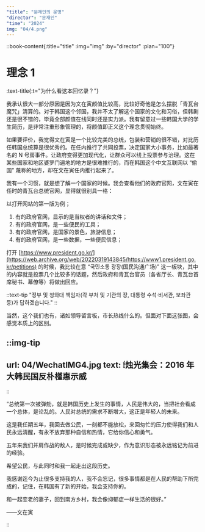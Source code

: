 ```yaml
---
"title": "문재인의 운명"
"director": "문재인"
"time": "2024"
img: "04/4.png"
---
```



::book-content{:title="title" :img="img" :by="director" :plan="100"}

# 理念 1

:text-title{:t="为什么看这本回忆录？"}

我承认很大一部分原因是因为文在寅颜值比较高，比较好奇他是怎么摆脱「青瓦台魔咒」清算的。对于韩国这个邻国，我并不太了解这个国家的文化和习俗，但韩剧还是很不错的，毕竟全部颜值在线同时还是实力派。我有留意过一些韩国大学的学生简历，是非常注重形象管理的，将颜值即正义这个理念贯彻始终。

如果要评价，我觉得文在寅是一个比较完美的总统，包装和营销的很不错，对比历任韩国总统算是很优秀的。在任内推行了共同投票，决定国家大小事务，比如最著名的 N 号房事件。让政府变得更加现代化，让群众可以线上投票参与治理。这在某些国家和地区婆罗门遍地的地方是很难推行的，而在韩国这个中文互联网以 “偷国” 蔑称的地方，却在文在寅任内推行起来了。

我有一个习惯，就是想了解一个国家的时候。我会查看他们的政府官网，文在寅在任时的青瓦台总统官网，显得就很别具一格：

以打开网站的第一版为例；

1. 有的政府官网，显示的是当权者的讲话和文件；
2. 有的政府官网，是一些便民的工具；
3. 有的政府官网，是国家的景色，旅游信息；
4. 有的政府官网，是一些数据，一些便民信息；

打开 [https://www.president.go.kr/](https://web.archive.org/web/20220319143845/https://www1.president.go.kr/petitions) 的时候，我比较在意 “국민소통 광장(国民沟通广场)” 这一板块，其中的内容就是投票几个比较多的话题，然后政府和青瓦台官员（各省厅长、青瓦台首席秘书、幕僚等）将做出回应。

::text-tip
"정부 및 청와대 책임자(각 부처 및 기관의 장, 대통령 수석·비서관, 보좌관 등)가 답하겠습니다."
::

当然，这个我们也有，诸如领导留言板，市长热线什么的。但面对下面这张图，会感觉本质上的区别。

::img-tip
---
url: 04/WechatIMG4.jpg
text: 🕯烛光集会：2016 年大韩民国反朴槿惠示威
---
::

“总统第一次被弹劾，就是韩国历史上发生的事情，人民是伟大的，当把社会看成一个总体，是论乱的。人民对总统的需求不断增大，这正是年轻人的未来。

这是我任期五年，我回去做公民，一刻都不能放松，来回匆忙的压力使得我们和人民永远清醒，有永不放弃那种自信和热情，它给你信心和勇气。

五年来我们并肩作战的敌人，是时候完成或缺少，作为意识形态被永远铭记为前进的经验。

希望公民，与此同时和我一起走出这段历史。

我感谢迄今为止很多支持我的人，我不会忘记，很多事情都是在人民的帮助下所完成的，记住，在韩国有了新的开始，我会支持你的。

和一起变老的妻子，回到南方乡村，我会像抑郁症一样生活的很好。”

——文在寅

::
